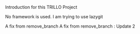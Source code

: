 Introduction for this TRILLO Project

No framework is used. I am trying to use lazygit

A fix from remove_branch
A fix from remove_branch : Update 2
